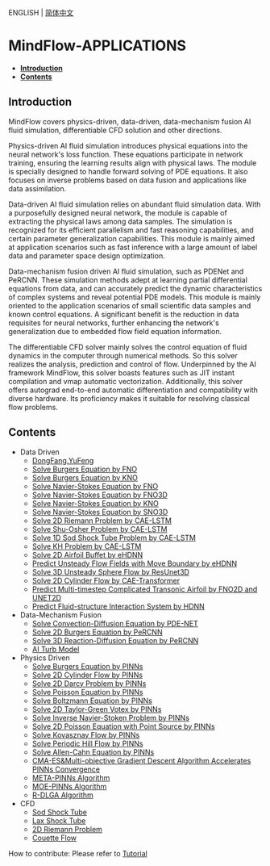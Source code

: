 ENGLISH | [简体中文](README.md)

# **MindFlow-APPLICATIONS**

- [**Introduction**](#introduction)
- [**Contents**](#contents)

## **Introduction**

MindFlow covers physics-driven, data-driven, data-mechanism fusion AI fluid simulation, differentiable CFD solution and other directions.

Physics-driven AI fluid simulation introduces physical equations into the neural network's loss function. These equations participate in network training, ensuring the learning results align with physical laws. The module is specially designed to handle forward solving of PDE equations. It also focuses on inverse problems based on data fusion and applications like data assimilation.

Data-driven AI fluid simulation relies on abundant fluid simulation data. With a purposefully designed neural network, the module is capable of extracting the physical laws among data samples. The simulation is recognized for its efficient parallelism and fast reasoning capabilities, and certain parameter generalization capabilities. This module is mainly aimed at application scenarios such as fast inference with a large amount of label data and parameter space design optimization.

Data-mechanism fusion driven AI fluid simulation, such as PDENet and PeRCNN. These simulation methods adept at learning partial differential equations from data, and can accurately predict the dynamic characteristics of complex systems and reveal potential PDE models. This module is mainly oriented to the application scenarios of small scientific data samples and known control equations. A significant benefit is the reduction in data requisites for neural networks, further enhancing the network's generalization due to embedded flow field equation information.

The differentiable CFD solver mainly solves the control equation of fluid dynamics in the computer through numerical methods. So this solver realizes the analysis, prediction and control of flow. Underpinned by the AI framework MindFlow, this solver boasts features such as JIT instant compilation and vmap automatic vectorization. Additionally, this solver offers autograd end-to-end automatic differentiation and compatibility with diverse hardware. Its proficiency makes it suitable for resolving classical flow problems.

## **Contents**

- Data Driven
    - [DongFang.YuFeng](https://gitee.com/mindspore/mindscience/tree/master/MindFlow/applications/data_driven/airfoil/2D_steady)
    - [Solve Burgers Equation by FNO](https://gitee.com/mindspore/mindscience/tree/master/MindFlow/applications/data_driven/burgers/fno1d)
    - [Solve Burgers Equation by KNO](https://gitee.com/mindspore/mindscience/tree/master/MindFlow/applications/data_driven/burgers/kno1d)
    - [Solve Navier-Stokes Equation by FNO](https://gitee.com/mindspore/mindscience/tree/master/MindFlow/applications/data_driven/navier_stokes/fno2d)
    - [Solve Navier-Stokes Equation by FNO3D](https://gitee.com/mindspore/mindscience/tree/master/MindFlow/applications/data_driven/navier_stokes/fno3d)
    - [Solve Navier-Stokes Equation by KNO](https://gitee.com/mindspore/mindscience/tree/master/MindFlow/applications/data_driven/navier_stokes/kno2d)
    - [Solve Navier-Stokes Equation by SNO3D](https://gitee.com/mindspore/mindscience/tree/master/MindFlow/applications/data_driven/navier_stokes/sno3d)
    - [Solve 2D Riemann Problem by CAE-LSTM](https://gitee.com/mindspore/mindscience/tree/master/MindFlow/applications/research/cae_lstm)
    - [Solve Shu-Osher Problem by CAE-LSTM](https://gitee.com/mindspore/mindscience/tree/master/MindFlow/applications/research/cae_lstm)
    - [Solve 1D Sod Shock Tube Problem by CAE-LSTM](https://gitee.com/mindspore/mindscience/tree/master/MindFlow/applications/research/cae_lstm)
    - [Solve KH Problem by CAE-LSTM](https://gitee.com/mindspore/mindscience/tree/master/MindFlow/applications/research/cae_lstm/)
    - [Solve 2D Airfoil Buffet by eHDNN](https://gitee.com/mindspore/mindscience/tree/master/MindFlow/applications/research/transonic_buffet_ehdnn)
    - [Predict Unsteady Flow Fields with Move Boundary by eHDNN](https://gitee.com/mindspore/mindscience/tree/master/MindFlow/applications/research/move_boundary_hdnn)
    - [Solve 3D Unsteady Sphere Flow by ResUnet3D](https://gitee.com/mindspore/mindscience/tree/master/MindFlow/applications/data_driven/flow_around_sphere)
    - [Solve 2D Cylinder Flow by CAE-Transformer](https://gitee.com/mindspore/mindscience/tree/master/MindFlow/applications/research/cae_transformer)
    - [Predict Multi-timestep Complicated Transonic Airfoil by FNO2D and UNET2D](https://gitee.com/mindspore/mindscience/tree/master/MindFlow/applications/data_driven/airfoil/2D_unsteady)
    - [Predict Fluid-structure Interaction System by HDNN](https://gitee.com/mindspore/mindscience/tree/master/MindFlow/applications/research/fluid_structure_interaction)
- Data-Mechanism Fusion
    - [Solve Convection-Diffusion Equation by PDE-NET](https://gitee.com/mindspore/mindscience/tree/master/MindFlow/applications/data_mechanism_fusion/pde_net)
    - [Solve 2D Burgers Equation by PeRCNN](https://gitee.com/mindspore/mindscience/tree/master/MindFlow/applications/data_mechanism_fusion/percnn/burgers_2d)
    - [Solve 3D Reaction-Diffusion Equation by PeRCNN](https://gitee.com/mindspore/mindscience/tree/master/MindFlow/applications/data_mechanism_fusion/percnn/gsrd_3d)
    - [AI Turb Model](https://gitee.com/mindspore/mindscience/tree/master/MindFlow/applications/data_mechanism_fusion/ai_turbulence_modeling)
- Physics Driven
    - [Solve Burgers Equation by PINNs](https://gitee.com/mindspore/mindscience/tree/master/MindFlow/applications/physics_driven/burgers)
    - [Solve 2D Cylinder Flow by PINNs](https://gitee.com/mindspore/mindscience/tree/master/MindFlow/applications/physics_driven/navier_stokes/cylinder_flow_forward)
    - [Solve 2D Darcy Problem by PINNs](https://gitee.com/mindspore/mindscience/tree/master/MindFlow/applications/physics_driven/darcy)
    - [Solve Poisson Equation by PINNs](https://gitee.com/mindspore/mindscience/tree/master/MindFlow/applications/physics_driven/poisson/continuous)
    - [Solve Boltzmann Equation by PINNs](https://gitee.com/mindspore/mindscience/tree/master/MindFlow/applications/physics_driven/boltzmann)
    - [Solve 2D Taylor-Green Votex by PINNs](https://gitee.com/mindspore/mindscience/tree/master/MindFlow/applications/physics_driven/navier_stokes/taylor_green)
    - [Solve Inverse Navier-Stoken Problem by PINNs](https://gitee.com/mindspore/mindscience/tree/master/MindFlow/applications/physics_driven/navier_stokes/cylinder_flow_inverse)
    - [Solve 2D Poisson Equation with Point Source by PINNs](https://gitee.com/mindspore/mindscience/tree/master/MindFlow/applications/physics_driven/poisson/point_source)
    - [Solve Kovasznay Flow by PINNs](https://gitee.com/mindspore/mindscience/tree/master/MindFlow/applications/physics_driven/navier_stokes/kovasznay)
    - [Solve Periodic Hill Flow by PINNs](https://gitee.com/mindspore/mindscience/tree/master/MindFlow/applications/physics_driven/navier_stokes/periodic_hill)
    - [Solve Allen-Cahn Equation by PINNs](https://gitee.com/mindspore/mindscience/tree/master/MindFlow/applications/research/allen_cahn)
    - [CMA-ES&Multi-objective Gradient Descent Algorithm Accelerates PINNs Convergence](https://gitee.com/mindspore/mindscience/tree/master/MindFlow/applications/research/cma_es_mgda)
    - [META-PINNs Algorithm](https://gitee.com/mindspore/mindscience/tree/master/MindFlow/applications/research/meta_pinns)
    - [MOE-PINNs Algorithm](https://gitee.com/mindspore/mindscience/tree/master/MindFlow/applications/research/moe_pinns)
    - [R-DLGA Algorithm](https://gitee.com/mindspore/mindscience/tree/master/MindFlow/applications/research/r_dlga)
- CFD
    - [Sod Shock Tube](https://gitee.com/mindspore/mindscience/tree/master/MindFlow/applications/cfd/sod)
    - [Lax Shock Tube](https://gitee.com/mindspore/mindscience/tree/master/MindFlow/applications/cfd/lax)
    - [2D Riemann Problem](https://gitee.com/mindspore/mindscience/tree/master/MindFlow/applications/cfd/riemann2d)
    - [Couette Flow](https://gitee.com/mindspore/mindscience/tree/master/MindFlow/applications/cfd/couette)

How to contribute: Please refer to [Tutorial](https://gitee.com/mindspore/mindscience/blob/master/MindFlow/CONTRIBUTION_CN.md)